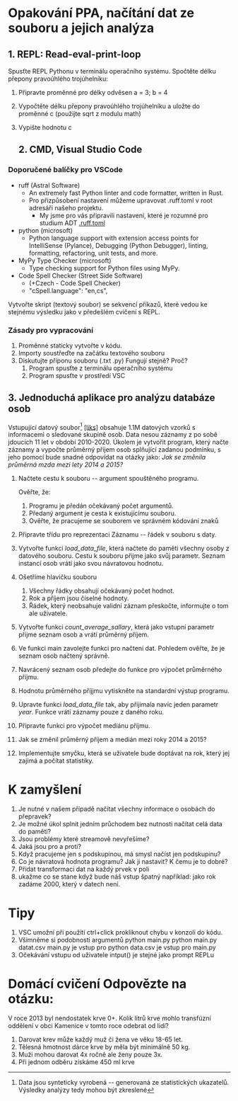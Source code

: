 # Opakování PPA, načítání dat ze souboru a jejich analýza

## 1. REPL: Read-eval-print-loop

Spusťte REPL Pythonu v terminálu operačního systému. Spočtěte délku přepony pravoúhlého trojúhelníku:

1. Připravte proměnné pro délky odvěsen a = 3; b = 4
2. Vypočtěte délku přepony pravoúhlého trojúhelníku a uložte do proměnné c
   (použijte sqrt z modulu math)
3. Vypište hodnotu c

   ## 2. CMD, Visual Studio Code

### Doporučené balíčky pro VSCode

- ruff (Astral Software)
  - An extremely fast Python linter and code formatter, written in Rust.
  - Pro přizpůsobení nastavení můžeme upravovat .ruff.toml v root adresáři našeho projektu.
    - My jsme pro vás připravili nastavení, které je rozumné pro studium ADT [.ruff.toml](../.ruff.toml)
- python (microsoft)
  - Python language support with extension access points for IntelliSense (Pylance), Debugging (Python Debugger), linting, formatting, refactoring, unit tests, and more.
- MyPy Type Checker (microsoft)
  - Type checking support for Python files using MyPy.
- Code Spell Checker (Street Side Software)
  - (+Czech - Code Spell Checker)
  - "cSpell.language": "en,cs",

Vytvořte skript (textový soubor) se sekvencí příkazů, které vedou ke stejnému výsledku jako v předešlém cvičení s REPL.

### Zásady pro vypracování

1. Proměnné staticky vytvořte v kódu.
2. Importy soustřeďte na začátku textového souboru
3. Diskutujte příponu souboru (.txt .py) Fungují stejně? Proč?
    1. Program spusťte z terminálu operačního systému
    2. Program spusťte v prostředí VSC


## 3. Jednoduchá aplikace pro analýzu databáze osob

Vstupující datový soubor[^1] [[liks]](https://liks.fav.zcu.cz/adt/exam/service/download-data?filename=data-salaries-years-100Ksh.csv) obsahuje 1.1M datových vzorků s informacemi o sledované skupině osob. Data nesou záznamy z po sobě jdoucích 11 let v období 2010-2020. 
Úkolem je vytvořit program, který načte záznamy a vypočte průměrný příjem osob splňující zadanou podmínku, s
jeho pomocí bude snadné odpovídat na otázky jako:
_Jak se změnila průměrná mzda mezi lety 2014 a 2015?_

[^1]: Data jsou synteticky vyrobená -- generovaná ze statistických ukazatelů. Výsledky analýzy tedy mohou být zkreslené

1. Načtete cestu k souboru -- argument spouštěného programu.

   Ověřte, že:
    1. Programu je předán očekávaný počet argumentů.
    2. Předaný argument je cesta k existujícímu souboru.
    3. Ověřte, že pracujeme se souborem ve správném kódování znaků

2. Připravte třídu pro reprezentaci Záznamu -- řádek v souboru s daty.
3. Vytvořte funkci _load\_data\_file_, která načtete do paměti všechny osoby z datového souboru. Cestu k souboru
      přijme jako svůj parametr. Seznam instancí osob vrátí jako svou návratovou hodnotu.

4. Ošetříme hlavičku souboru
      1. Všechny řádky obsahují očekávaný počet hodnot.
      2. Rok a příjem jsou číselné hodnoty.
      3. Řádek, který neobsahuje validní záznam přeskočte, informujte o tom ale uživatele.
5. Vytvořte funkci _count\_average\_sallary_, která jako vstupní parametr přijme seznam osob a vrátí průměrný
   příjem.
6. Ve funkci main zavolejte funkci pro načtení dat. Pohledem ověřte, že je seznam osob načtený správně.
7. Navrácený seznam osob předejte do funkce pro výpočet průměrného příjmu.
8. Hodnotu průměrného příjjmu vytiskněte na standardní výstup programu.
9. Upravte funkci _load\_data\_file_ tak, aby přijimala navíc jeden parametr $year$. Funkce vrátí záznamy
   pouze z daného roku.
10. Připravte funkci pro výpočet mediánu příjmu.

11. Jak se změnil průměrný příjem a medián mezi roky 2014 a 2015?
12. Implementujte smyčku, která se uživatele bude doptávat na rok, který jej zajímá a počítat statistiky. 

# K zamyšlení

1. Je nutné v našem případě načítat všechny informace o osobách do přepravek?
2. Je možné úkol splnit jedním průchodem bez nutnosti načítat celá data do paměti?
3. Jsou problémy které streamově nevyřešíme?
4. Jaká jsou pro a proti? 
5. Když pracujeme jen s podskupinou, má smysl načíst jen podskupinu?
6. Co je návratová hodnota programu? Jak ji nastavit? K čemu je to dobré?
7. Přidat transformaci dat na každý prvek v poli
8. ukažme co se stane když bude náš vstup špatný například: jako rok zadáme 2000, který v datech není.

# Tipy

1. VSC umožní při použití ctrl+click prokliknout chybu v konzoli do kódu.
2. Všimněme si podobnosti argumentů python main.py python main.py datat.csv main.py je vstup pro python data.csv je
   vstup pro main.py
3. Očekávání vstupu od uživatele intput() je stejné jako prompt REPLu

# Domácí cvičení Odpovězte na otázku:
V roce 2013 byl nendostatek krve 0+. Kolik litrů krve mohlo transfúzní oddělení v obci Kamenice v tomto roce odebrat od lidí?
   1. Darovat krev může každý muž či žena ve věku 18-65 let.
   2. Tělesná hmotnost dárce krve by měla být minimálně 50 kg.
   3. Muži mohou darovat 4x ročně ale ženy pouze 3x.
   4. Při jednom odběru získáme 450 ml krve

